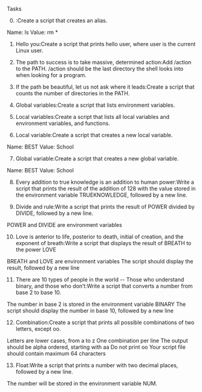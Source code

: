 Tasks

0. <o>:Create a script that creates an alias.

Name: ls
Value: rm *
1. Hello you:Create a script that prints hello user, where user is the current Linux user.


2. The path to success is to take massive, determined action:Add /action to the PATH. /action should be the last directory the shell looks into when looking for a program.




3. If the path be beautiful, let us not ask where it leads:Create a script that counts the number of directories in the PATH.


4. Global variables:Create a script that lists environment variables.


5. Local variables:Create a script that lists all local variables and environment variables, and functions.



6. Local variable:Create a script that creates a new local variable.

Name: BEST
Value: School


7. Global variable:Create a script that creates a new global variable.

Name: BEST
Value: School


8. Every addition to true knowledge is an addition to human power:Write a script that prints the result of the addition of 128 with the value stored in the environment variable TRUEKNOWLEDGE, followed by a new line.


9. Divide and rule:Write a script that prints the result of POWER divided by DIVIDE, followed by a new line.

POWER and DIVIDE are environment variables

10. Love is anterior to life, posterior to death, initial of creation, and the exponent of breath:Write a script that displays the result of BREATH to the power LOVE

BREATH and LOVE are environment variables
The script should display the result, followed by a new line

11. There are 10 types of people in the world -- Those who understand binary, and those who don’t:Write a script that converts a number from base 2 to base 10.

The number in base 2 is stored in the environment variable BINARY
The script should display the number in base 10, followed by a new line

12. Combination:Create a script that prints all possible combinations of two letters, except oo.

Letters are lower cases, from a to z
One combination per line
The output should be alpha ordered, starting with aa
Do not print oo
Your script file should contain maximum 64 characters

13. Float:Write a script that prints a number with two decimal places, followed by a new line.

The number will be stored in the environment variable NUM.


